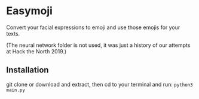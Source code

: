 # Easymoji
Convert your facial expressions to emoji and use those emojis for your texts.

(The neural network folder is not used, it was just a history of our attempts at Hack the North 2019.)

## Installation

git clone or download and extract, then cd to your terminal and run:
`python3 main.py`
